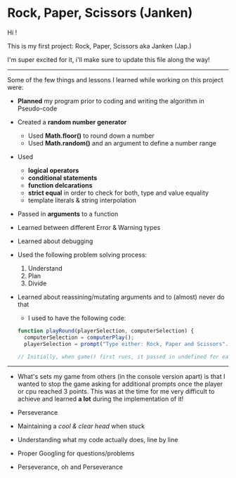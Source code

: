 # Rock, Paper, Scissors (Janken)

Hi ! 

This is my first project: Rock, Paper, Scissors aka Janken (Jap.)

I'm super excited for it, i'll make sure to update this file along the way!

---

Some of the few things and lessons I learned while working on this project were:

- **Planned** my program prior to coding and writing the algorithm in Pseudo-code
- Created a **random number generator**
  - Used **Math.floor()** to round down a number
  - Used **Math.random()** and an argument to define a number range
- Used 
  - **logical operators**
  - **conditional statements**
  - **function delcarations**
  - **strict equal** in order to check for both, type and value equality
  - template literals & string interpolation
- Passed in **arguments** to a function


- Learned between different Error & Warning types
- Learned about debugging
- Used the following problem solving process:

  1. Understand <br>
  2. Plan <br>
  3. Divide <br>

- Learned about reassining/mutating arguments and to (almost) never do that
  - I used to have the following code: 
  ```js
  function playRound(playerSelection, computerSelection) {
    computerSelection = computerPlay();
    playerSelection = prompt("Type either: Rock, Paper and Scissors"...

  // Initially, when game() first runs, it passed in undefined for each argument, which was then reassigned. We don't want to do this at all. Pass in the correct values, don't assign them during the execution of the function.
  ``` 
---
- What's sets my game from others (in the console version apart) is that I wanted to stop the game asking for additional prompts once the player or cpu reached 3 points. This was at the time for me very difficult to achieve and learned **a lot** during the implementation of it!

- Perseverance
- Maintaining a *cool & clear head* when stuck
- Understanding what my code actually does, line by line
- Proper Googling for questions/problems
- Perseverance, oh and Perseverance 
